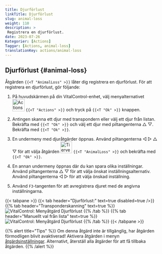 ```yaml
---
title: Djurförlust
linkTitle: Djurförlust
slug: animal-loss
weight: 110
description: >
 Registrera en djurförlust.
date: 2023-07-26
Kategorier: [Actions]
Taggar: [Actions, animal-loss]
translationKey: actions/animal-loss
---
```


## Djurförlust {#animal-loss}

Åtgärden `{{<T "AnimalLoss" >}}` låter dig registrera en djurförlust. För att registrera en djurförlust, gör följande:

1. På huvudskärmen på din VitalControl-enhet, välj menyalternativet &nbsp;<img src="/icons/actions.svg" width="40" align="bottom" alt="Actions" /> `{{<T "Actions" >}}` och tryck på `{{<T "Ok" >}}` knappen.

2. Antingen skanna ett djur med transpondern eller välj ett djur från listan. Bekräfta med `{{<T "Ok" >}}` och välj ett djur med piltangenterna △ ▽. Bekräfta med `{{<T "Ok" >}}`.

3. En undermeny med djuråtgärder öppnas. Använd piltangenterna ◁ ▷ △ ▽ för att välja åtgärden <img src="/icons/actions/animal-loss.svg" width="38" align="bottom" alt="Tierverlust" /> `{{<T "AnimalLoss" >}}` och bekräfta med `{{<T "Ok" >}}`.

4. En annan undermeny öppnas där du kan spara olika inställningar. Använd piltangenterna △ ▽ för att välja önskat inställningsalternativ. Använd piltangenterna ◁ ▷ för att välja önskad inställning.

5. Använd `F3`-tangenten för att avregistrera djuret med de angivna inställningarna.

{{< tabpane >}}
{{< tab header="Djurförlust:" text=true disabled=true />}}
{{% tab header="Transponderskanning" text=true %}}
![VitalControl: Menyåtgärd Djurförlust](../images/animalloss-scan.png "Registrera en djurförlust")
{{% /tab %}}
{{% tab header="Manuellt val från lista" text=true %}}
![VitalControl: Menyåtgärd Djurförlust](../images/animalloss.png "Registrera en djurförlust")
{{% /tab %}}
{{< /tabpane >}}

{{% alert title="Tips" %}}
Om denna åtgärd inte är tillgänglig, har åtgärden förmodligen blivit avaktiverad! Aktivera åtgärden i menyn [åtgärdsinställningar](../setting/). Alternativt, återställ alla åtgärder för att få tillbaka åtgärden.
{{% /alert %}}
